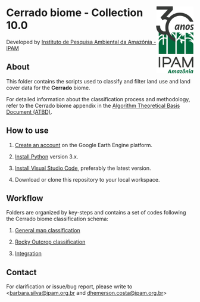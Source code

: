 <div>
    <img src='https://github.com/mapbiomas/brazil-cerrado/blob/main/lulc_30m_landsat/collection_60/2-general-map/www/logo-ipam_30anos.vertical.png?raw=true' height='180' width='auto' align='right'>
    <h1>Cerrado biome - Collection 10.0</h1>
</div>

Developed by [Instituto de Pesquisa Ambiental da Amazônia - IPAM](https://ipam.org.br/)<br>

## About
This folder contains the scripts used to classify and filter land use and land cover data for the **Cerrado** biome.

For detailed information about the classification process and methodology, refer to the Cerrado biome appendix in the [Algorithm Theoretical Basis Document (ATBD)](https://mapbiomas.org/download-dos-atbds).

## How to use
1. [Create an account](https://signup.earthengine.google.com/) on the Google Earth Engine platform.

2. [Install Python](https://www.python.org/downloads/) version 3.x.
   
3. [Install Visual Studio Code](https://code.visualstudio.com/download), preferably the latest version.
    
4. Download or clone this repository to your local workspace.

## Workflow
Folders are organized by key-steps and contains a set of codes following the Cerrado biome classification schema:

1. [General map classification](https://github.com/mapbiomas/brazil-cerrado/tree/main/lulc_30m_landsat/collection_100/1-general-map)

2. [Rocky Outcrop classification](https://github.com/mapbiomas/brazil-cerrado/tree/main/lulc_30m_landsat/collection_100/2-rocky-outcrop)

3. [Integration](https://github.com/mapbiomas/brazil-cerrado/tree/main/lulc_30m_landsat/collection_100/3-integration)

## Contact
For clarification or issue/bug report, please write to <barbara.silva@ipam.org.br and dhemerson.costa@ipam.org.br>

